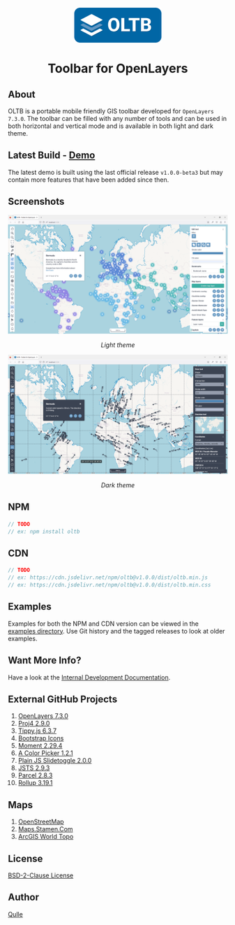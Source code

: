 <p align="center">
	<img src="images/oltb-full.svg" width="200" />
</p>

<h1 align="center">Toolbar for OpenLayers</h1>

## About
OLTB is a portable mobile friendly GIS toolbar developed for `OpenLayers 7.3.0`. The toolbar can be filled with any number of tools and can be used in both horizontal and vertical mode and is available in both light and dark theme.

## Latest Build - [Demo](https://qulle.github.io/oltb/)
The latest demo is built using the last official release `v1.0.0-beta3` but may contain more features that have been added since then.

## Screenshots
![Screenshot Light Theme](images/demo-light.png?raw=true "Screenshot Light Theme")
<p align="center"><em>Light theme</em></p>

![Screenshot Dark Theme](images/demo-dark.png?raw=true "Screenshot Dark Theme")
<p align="center"><em>Dark theme</em></p>

## NPM
```javascript
// TODO
// ex: npm install oltb
```

## CDN 
```javascript
// TODO
// ex: https://cdn.jsdelivr.net/npm/oltb@v1.0.0/dist/oltb.min.js
// ex: https://cdn.jsdelivr.net/npm/oltb@v1.0.0/dist/oltb.min.css
```

## Examples
Examples for both the NPM and CDN version can be viewed in the [examples directory](https://github.com/qulle/oltb/tree/main/examples/). Use Git history and the tagged releases to look at older examples.

## Want More Info?
Have a look at the [Internal Development Documentation](https://github.com/qulle/oltb/blob/main/README_INTERNAL.md).

## External GitHub Projects
1. [OpenLayers 7.3.0](https://openlayers.org/en/v7.3.0/apidoc/)
2. [Proj4 2.9.0](http://proj4js.org/)   
3. [Tippy.js 6.3.7](https://atomiks.github.io/tippyjs/)
4. [Bootstrap Icons](https://icons.getbootstrap.com/)
5. [Moment 2.29.4](https://momentjs.com/)
6. [A Color Picker 1.2.1](https://github.com/narsenico/a-color-picker)
7. [Plain JS Slidetoggle 2.0.0](https://github.com/ericbutler555/plain-js-slidetoggle)
8. [JSTS 2.9.3](https://github.com/bjornharrtell/jsts)
9. [Parcel 2.8.3](https://parceljs.org/)
10. [Rollup 3.19.1](https://github.com/rollup/rollup)

## Maps
1. [OpenStreetMap](https://www.openstreetmap.org/)
2. [Maps.Stamen.Com](http://maps.stamen.com/)
3. [ArcGIS World Topo](https://www.arcgis.com/index.html)

## License
[BSD-2-Clause License](LICENSE)

## Author
[Qulle](https://github.com/qulle/)